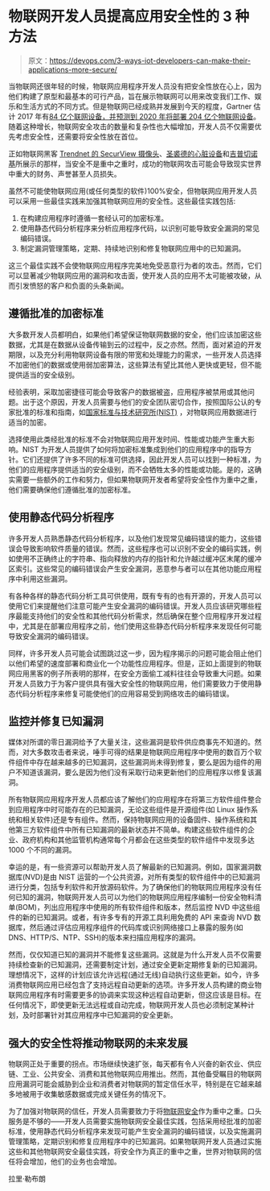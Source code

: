 # 物联网开发人员提高应用安全性的 3 种方法

> 原文：<https://devops.com/3-ways-iot-developers-can-make-their-applications-more-secure/>

当物联网还很年轻的时候，物联网应用程序开发人员没有把安全性放在心上，因为他们构建了原型和最基本的可行产品，旨在展示物联网可以用来改变我们工作、娱乐和生活方式的不同方式。但是物联网已经成熟并发展到今天的程度，Gartner 估计 2017 年有[84 亿个联网设备，并预测到 2020 年将部署 204 亿个物联网设备](https://www.zdnet.com/article/iot-devices-will-outnumber-the-worlds-population-this-year-for-the-first-time/)。随着这种增长，物联网安全攻击的数量和复杂性也大幅增加，开发人员不仅需要优先考虑安全性，还需要将安全性放在首位。

正如物联网黑客 [Trendnet 的 SecurView 摄像头](https://www.technewsworld.com/story/78891.html)、[圣裘德的心脏设备](https://money.cnn.com/2017/01/09/technology/fda-st-jude-cardiac-hack/)和[吉普切诺基](https://www.wired.com/2015/07/hackers-remotely-kill-jeep-highway/)所展示的那样，当安全不是重中之重时，成功的物联网攻击可能会导致现实世界中重大的财务、声誉甚至人员损失。

虽然不可能使物联网应用(或任何类型的软件)100%安全，但物联网应用开发人员可以采用一些最佳实践来加强其物联网应用的安全性。这些最佳实践包括:

1.  在构建应用程序时遵循一套经认可的加密标准。
2.  使用静态代码分析程序来分析应用程序代码，以识别可能导致安全漏洞的常见编码错误。
3.  制定漏洞管理策略，定期、持续地识别和修复物联网应用中的已知漏洞。

这三个最佳实践不会使物联网应用程序完美地免受恶意行为者的攻击。然而，它们可以显著减少物联网应用的漏洞和攻击面，使开发人员的应用不太可能被攻破，从而引发愤怒的客户和负面的头条新闻。

## **遵循批准的加密标准**

大多数开发人员都明白，如果他们希望保证物联网数据的安全，他们应该加密这些数据，尤其是在数据从设备传输到云的过程中，反之亦然。然而，面对紧迫的开发期限，以及充分利用物联网设备有限的带宽和处理能力的需求，一些开发人员选择不加密他们的数据或使用弱加密算法，这些算法有望比其他人更快或更轻，但不能提供适当的安全级别。

经验表明，采取加密捷径可能会导致客户的数据被盗，应用程序被禁用或其他问题。出于这个原因，开发人员需要与他们的安全团队密切合作，按照国际公认的专家批准的标准和指南，如[国家标准与技术研究所(NIST)](https://csrc.nist.gov/projects/cryptographic-standards-and-guidelines) ，对物联网应用数据进行适当的加密。

选择使用此类经批准的标准不会对物联网应用开发时间、性能或功能产生重大影响。NIST 为开发人员提供了如何将加密标准集成到他们的应用程序中的指导方针。它们还提供了许多不同的标准可供选择，因此开发人员可以找到一种标准，为他们的应用程序提供适当的安全级别，而不会牺牲太多的性能或功能。是的，这确实需要一些额外的工作和努力，但如果物联网开发者希望将安全性作为重中之重，他们需要确保他们遵循批准的加密标准。

## **使用静态代码分析程序**

许多开发人员熟悉静态代码分析程序，以及他们发现常见编码错误的能力，这些错误会导致影响软件质量的错误。然而，这些程序也可以识别不安全的编码实践，例如使用不正确终止的字符串、指向释放的内存的指针和允许越过缓冲区末尾的缓冲区索引。这些常见的编码错误会产生安全漏洞，恶意参与者可以在其他功能应用程序中利用这些漏洞。

有各种各样的静态代码分析工具可供使用，既有专有的也有开源的，开发人员可以使用它们来提醒他们注意可能产生安全漏洞的编码错误。开发人员应该研究哪些程序最能支持他们的安全性和其他代码分析需求，然后确保在整个应用程序开发过程中，尤其是在部署应用程序之前，他们使用这些静态代码分析程序来发现任何可能导致安全漏洞的编码错误。

同样，许多开发人员可能会试图跳过这一步，因为程序揭示的问题可能会阻止他们以他们希望的速度部署和商业化一个功能性应用程序。但是，正如上面提到的物联网应用黑客的例子所表明的那样，在安全方面偷工减料往往会导致重大问题。如果开发人员致力于为客户提供具有强大安全性的物联网应用，他们需要致力于使用静态代码分析程序来修复可能使他们的应用容易受到网络攻击的编码错误。

## **监控并修复已知漏洞**

媒体对所谓的零日漏洞给予了大量关注，这些漏洞是软件供应商事先不知道的。然而，对大多数攻击者来说，唾手可得的结果是物联网应用程序中使用的数百万个软件组件中存在越来越多的已知漏洞，这些漏洞尚未得到修复，要么是因为组件的用户不知道该漏洞，要么是因为他们没有采取行动来更新他们的应用程序以修复该漏洞。

所有物联网应用程序开发人员都应该了解他们的应用程序在将第三方软件组件整合到应用程序中时可能存在的已知漏洞，无论这些组件是开源组件(如 Linux 操作系统和相关软件)还是专有组件。然而，保持物联网应用的设备固件、操作系统和其他第三方软件组件中所有已知漏洞的最新状态并不简单。构建这些软件组件的企业、政府机构和其他监管机构通常每个月都会在这些类型的软件组件中发现多达 1000 个不同的漏洞。

幸运的是，有一些资源可以帮助开发人员了解最新的已知漏洞。例如，国家漏洞数据库(NVD)是由 NIST 运营的一个公共资源，对所有类型的软件组件中的已知漏洞进行分类，包括专利软件和开放源码软件。为了确保他们的物联网应用程序没有任何已知的漏洞，物联网开发人员可以为他们的物联网应用程序编制一份安全物料清单(BOM)，列出应用程序中使用的所有软件组件和版本，然后监控 NVD 中这些组件的新的已知漏洞。或者，有许多专有的开源工具利用免费的 API 来查询 NVD 数据库，然后通过评估应用程序组件的代码库或识别网络接口上暴露的服务(如 DNS、HTTP/S、NTP、SSH)的版本来扫描应用程序的漏洞。

然而，仅仅知道已知的漏洞并不能修复这些漏洞。这就是为什么开发人员不仅需要持续检查新的已知漏洞，还需要制定计划，通过安全更新定期修复新的已知漏洞。理想情况下，这样的计划应该允许远程(通过无线)自动执行这些更新。如今，许多消费物联网应用已经包含了支持远程自动更新的选项。许多开发人员构建的商业物联网应用程序有时需要更多的协调来实现这种远程自动更新，但这应该是目标。在任何情况下，即使更新无法远程或自动完成，物联网开发人员也必须制定某种计划，及时部署针对其应用程序中已知漏洞的安全更新。

## **强大的安全性将推动物联网的未来发展**

物联网正处于重要的拐点。市场继续快速扩张，每天都有令人兴奋的新农业、供应链、工业、公共安全、消费和其他物联网应用推出。然而，其他备受瞩目的物联网应用漏洞可能会威胁到企业和消费者对物联网的暂定信任水平，特别是在它越来越多地被用于收集敏感数据或完成关键任务的情况下。

为了加强对物联网的信任，开发人员需要致力于将[物联网安全](https://devops.com/how-iot-security-risks-derailing-robotics-before-it-goes-mainstream/)作为重中之重。口头服务是不够的——开发人员需要实施物联网安全最佳实践，包括采用经批准的加密标准，使用静态代码分析程序来发现可能产生安全漏洞的编码错误，以及实施漏洞管理策略，定期识别和修复应用程序中的已知漏洞。如果物联网开发人员通过实施这些和其他物联网安全最佳实践，将安全作为真正的重中之重，世界对物联网的信任将会增加，他们的业务也会增加。

拉里·勒布朗